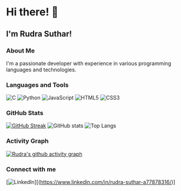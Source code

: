 # Hi there! 👋

## I'm Rudra Suthar!

### About Me
I'm a passionate developer with experience in various programming languages and technologies.

### Languages and Tools
![C](https://img.shields.io/badge/C-00599C?style=for-the-badge&logo=c&logoColor=white)
![Python](https://img.shields.io/badge/Python-3776AB?style=for-the-badge&logo=python&logoColor=white)
![JavaScript](https://img.shields.io/badge/JavaScript-F7DF1E?style=for-the-badge&logo=javascript&logoColor=black)
![HTML5](https://img.shields.io/badge/HTML5-E34F26?style=for-the-badge&logo=html5&logoColor=white)
![CSS3](https://img.shields.io/badge/CSS3-1572B6?style=for-the-badge&logo=css3&logoColor=white)

### GitHub Stats
[![GitHub Streak](https://streak-stats.demolab.com?user=RudraSuthar-web&theme=react&hide_border=true)](https://git.io/streak-stats)
![GitHub stats](https://github-readme-stats.vercel.app/api?username=RudraSuthar-web&show_icons=true&theme=radical)
![Top Langs](https://github-readme-stats.vercel.app/api/top-langs/?username=RudraSuthar-web&layout=compact&theme=radical)

### Activity Graph
[![Rudra's github activity graph](https://github-readme-activity-graph.vercel.app/graph?username=RudraSuthar-web&theme=react-dark)](https://github.com/RudraSuthar-web/github-readme-activity-graph)

### Connect with me
[![LinkedIn](https://img.shields.io/badge/LinkedIn-0A66C2?style=for-the-badge&logo=linkedin&logoColor=white)][(https://www.linkedin.com/in/rudra-suthar-a77878316/)]
